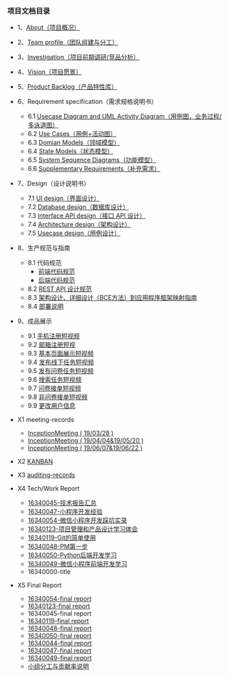 ### 项目文档目录
* 1、[About（项目概况）](/doc/Documents/About.md)
* 2、[Team profile（团队组建与分工）](doc/Documents/team-profile.md)
* 3、[Investigation（项目前期调研/竞品分析）](doc/Documents/Investigation.md)
* 4、[Vision（项目愿景）](doc/Documents/Vision项目愿景.md)
* 5、[Product Backlog（产品特性库）](doc/Documents/ProductBacklog.md)
* 6、Requirement specification（需求规格说明书）
    * 6.1 [Usecase Diagram and UML Activity Diagram（用例图，业务过程/多泳道图）](doc/Documents/UsecaseDiagram和泳道图.md)
    * 6.2 [Use Cases（用例+活动图）](doc/Documents/UseCases用例+活动图.md)
    * 6.3 [Domian Models（领域模型）](doc/Documents/domian.md)
    * 6.4 [State Models（状态模型）](doc/Documents/StateModels.md)
    * 6.5 [System Sequence Diagrams（功能模型）](doc/Documents/SystemSequenceDiagrams.md)
    * 6.6 [Supplementary Requirements（补充需求）](/doc/Documents/SupplementaryRequirements.md)
* 7、Design（设计说明书）
    * 7.1 [UI design（界面设计）](doc/Documents/UIdesign.md)
    * 7.2 [Database design（数据库设计）](doc/Documents/数据库设计ER图.md)
    * 7.3 [Interface API design（接口 API 设计）](server/API调用文档.md)
    * 7.4 [Architecture design（架构设计）](doc/Documents/Architecturedesign.md)
    * 7.5 [Usecase design（用例设计）](doc/Documents/BCE.md)
* 8、生产规范与指南
    * 8.1 代码规范
      - [前端代码规范](doc/Documents/前端代码规范.md)
      - [后端代码规范](doc/Documents/后端代码规范.md)
    * 8.2 [REST API 设计规范](doc/Documents/RestfulAPI的设计规范.md)
    * 8.3 [架构设计、详细设计（BCE方法）到应用程序框架映射指南](doc/Documents/框架目录设计与逻辑架构与ECB的关系.md)
    * 8.4 [部署说明](doc/Documents/安装部署说明.md)
* 9、成品展示
    * 9.1 [手机注册短视频](https://github.com/sysucodingfarmers/MakeMoney/blob/master/doc/Documents/pictures/%E6%89%8B%E6%9C%BA%E6%B3%A8%E5%86%8C.mov)
    * 9.2 [邮箱注册短视](https://github.com/sysucodingfarmers/MakeMoney/blob/master/doc/Documents/pictures/%E9%82%AE%E7%AE%B1%E6%B3%A8%E5%86%8C.mov)
    * 9.3 [基本页面展示短视频](https://github.com/sysucodingfarmers/MakeMoney/blob/master/doc/Documents/pictures/%E5%9F%BA%E6%9C%AC%E9%A1%B5%E9%9D%A2%E5%B1%95%E7%A4%BA.mov)
    * 9.4 [发布线下任务短视频](https://github.com/sysucodingfarmers/MakeMoney/blob/master/doc/Documents/pictures/%E5%8F%91%E5%B8%83%E7%BA%BF%E4%B8%8B%E4%BB%BB%E5%8A%A1.mov)
    * 9.5 [发布问卷任务短视频](https://github.com/sysucodingfarmers/MakeMoney/blob/master/doc/Documents/pictures/%E5%8F%91%E5%B8%83%E9%97%AE%E5%8D%B7%E4%BB%BB%E5%8A%A1.mov)
    * 9.6 [搜索任务短视频](https://github.com/sysucodingfarmers/MakeMoney/blob/master/doc/Documents/pictures/%E6%90%9C%E7%B4%A2%E6%9F%A5%E8%AF%A2%E4%BB%BB%E5%8A%A1.mov)
    * 9.7 [问卷接单短视频](https://github.com/sysucodingfarmers/MakeMoney/blob/master/doc/Documents/pictures/%E9%97%AE%E5%8D%B7%E6%8E%A5%E5%8D%95.mov)
    * 9.8 [非问卷接单短视频](https://github.com/sysucodingfarmers/MakeMoney/blob/master/doc/Documents/pictures/%E9%9D%9E%E9%97%AE%E5%8D%B7%E6%8E%A5%E5%8D%95.mov)
    * 9.9 [更改用户信息](https://github.com/sysucodingfarmers/MakeMoney/blob/master/doc/Documents/pictures/%E6%9B%B4%E6%94%B9%E7%94%A8%E6%88%B7%E4%BF%A1%E6%81%AF.mov)
* X1 meeting-records
    - [InceptionMeeting ( 19/03/28 ) ](https://github.com/sysucodingfarmers/MakeMoney/blob/master/doc/Meeting-Records/InceptionMeeting(0328).md)
    - [InceptionMeeting ( 19/04/04&19/05/20 ) ](https://github.com/sysucodingfarmers/MakeMoney/blob/master/doc/Meeting-Records/InceptionMeeting(0404%260520).md)
    - [InceptionMeeting ( 19/06/07&19/06/22 ) ](https://github.com/sysucodingfarmers/MakeMoney/blob/master/doc/Meeting-Records/InceptionMeeting(0607%260622).md)
    
* X2 [KANBAN](https://github.com/sysucodingfarmers/MakeMoney/projects)
* X3 [auditing-records](https://github.com/sysucodingfarmers/MakeMoney/issues)
* X4 Tech/Work Report
    * [16340045-技术报告汇总](https://github.com/cxh666/MakeMoney/tree/master/Tech%20Report)
    * [16340047-小程序开发经验](https://hoolchen.github.io/2019/06/29/%E5%B0%8F%E7%A8%8B%E5%BA%8F%E5%89%8D%E7%AB%AF%E5%BC%80%E5%8F%91%E7%BB%8F%E9%AA%8C/)
    * [16340054-微信小程序开发踩坑实录](https://zhuanlan.zhihu.com/p/71616498)
    * [16340123-项目管理和产品设计学习体会](https://blog.csdn.net/weixin_36313766/article/details/94167196)
    * [16340119-Git的简单使用](https://blog.csdn.net/NicoleRose/article/details/93884021)
    * [16340048-PM第一步](https://vyychenyy.github.io/2019/06/28/WorkReport.html)
    * [16340050-Python后端开发学习](https://blog.csdn.net/NNNeil_TK/article/details/94340349)
    * [16340049-微信小程序前端开发学习](https://blasticag.github.io/2019/06/30/wepy-dev-records/)
    * 16340000-title
* X5 Final Report
    * [16340054-final report](https://zhuanlan.zhihu.com/p/71642795) 
    * [16340123-final report](https://github.com/Breeze16/mess/blob/master/%E4%B8%AA%E4%BA%BA%E5%BF%83%E5%BE%97.md)
    * 16340045-final report
    * [16340119-final report](https://blog.csdn.net/NicoleRose/article/details/93890446)
    * [16340048-final report](https://vyychenyy.github.io/2019/06/28/FinalReport.html)
    * [16340050-final report](https://blog.csdn.net/NNNeil_TK/article/details/94340257)
    * [16340044-final report](https://blog.csdn.net/o_0_prr/article/details/94360816)
    * [16340047-final report](https://hoolchen.github.io/2019/06/29/%E5%B0%8F%E7%A8%8B%E5%BA%8F%E5%89%8D%E7%AB%AF%E5%BC%80%E5%8F%91%E7%BB%8F%E9%AA%8C/)
    * [16340049-final report](https://blasticag.github.io/2019/06/30/16340049-Blasticag-Final-Project-Summary/)
    * [小组分工与贡献率说明](doc/Documents/小组分工与贡献率说明.md)
